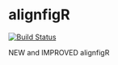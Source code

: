 # alignfigR

[![Build Status](https://travis-ci.com/rdemko2332/alignfigR.svg?token=K4aarxxWRBmDnLMp28aD&branch=main)](https://travis-ci.com/rdemko2332/alignfigR)

NEW and IMPROVED alignfigR
